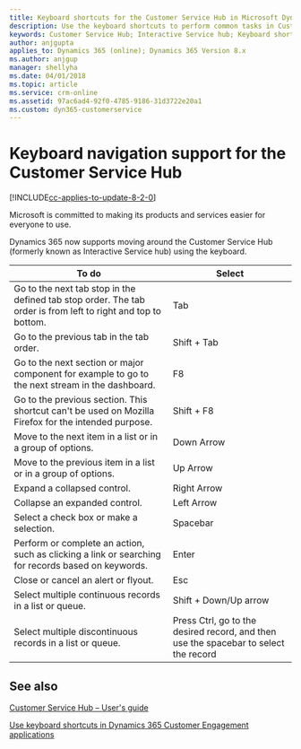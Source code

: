 ```yaml
---
title: Keyboard shortcuts for the Customer Service Hub in Microsoft Dynamics 365| Microsoft Docs
description: Use the keyboard shortcuts to perform common tasks in Customer Service Hub in Microsoft Dynamics 365
keywords: Customer Service Hub; Interactive Service hub; Keyboard shortcuts; Keyboard navigation support; Microsoft Dynamics 365
author: anjgupta
applies_to: Dynamics 365 (online); Dynamics 365 Version 8.x
ms.author: anjgup
manager: shellyha
ms.date: 04/01/2018
ms.topic: article
ms.service: crm-online
ms.assetid: 97ac6ad4-92f0-4785-9186-31d3722e20a1
ms.custom: dyn365-customerservice
---
```


# Keyboard navigation support for the Customer Service Hub

[!INCLUDE[cc-applies-to-update-8-2-0](../includes/cc_applies_to_update_8_2_0.md)]

Microsoft is committed to making its products and services easier for everyone to use.

Dynamics 365 now supports moving around the Customer Service Hub (formerly known as Interactive Service hub) using the keyboard.


|To do |Select|  
|-------------|---------|  
|Go to the next tab stop in the defined tab stop order. The tab order is from left to right and top to bottom.|	Tab|
|Go to the previous tab in the tab order.|Shift + Tab|
|Go to the next section or major component for example to go to the next stream in the dashboard.|	F8|
|Go to the previous section. This shortcut can't be used on Mozilla Firefox for the intended purpose.	|Shift + F8|
|Move to the next item in a list or in a group of options.|	Down Arrow|
|Move to the previous item in a list or in a group of options.|	Up Arrow|
|Expand a collapsed control.|	Right Arrow|
|Collapse an expanded control.|	Left Arrow|
|Select a check box or make a selection.|	Spacebar|
|Perform or complete an action, such as clicking a link or searching for records based on keywords.|	Enter|
|Close or cancel an alert or flyout.|	Esc|
|Select multiple continuous records in a list or queue.|	Shift + Down/Up arrow|
|Select multiple discontinuous records in a list or queue.|	Press Ctrl, go to the desired record, and then use the spacebar to select the record|

## See also
[Customer Service Hub – User's guide](../customer-service/user-guide-customer-service-hub.md)

[Use keyboard shortcuts in Dynamics 365 Customer Engagement applications](../basics/keyboard-shortcuts.md)

